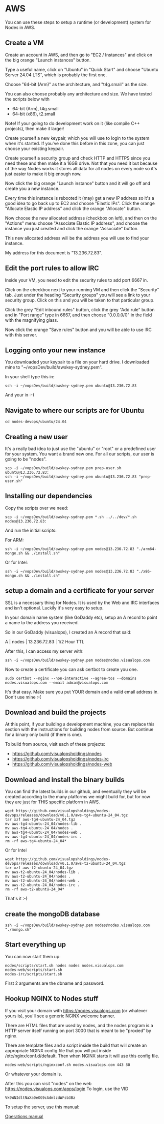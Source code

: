 # AWS

You can use these steps to setup a runtime (or development) system for Nodes in AWS.

## Create a VM

Create an account in AWS, and then go to "EC2 / Instances" and click on the big orange
"Launch instances" button.

Type a useful name, click on "Ubuntu" in "Quick Start" and choose "Ubuntu Server 24.04 LTS",
which is probably the first one.

Choose "64-bit (Arm)" as the architecture, and "t4g.small" as the size.

You can also choose probably any architecture and size. We have tested the scripts below with

- 64-bit (Arm), t4g.small
- 64-bit (x86), t2.small

Note! If your going to do development work on it (like compile C++ projects), then make it larger!

Create yourself a new keypair, which you will use to login to the system when it's started. If 
you've done this before in this zone, you can just choose your existing keypair.

Create yourself a security group and check HTTP and HTTPS since you need these and then
make it a 16GB drive. Not that you need it but because of the way Nodes works it stores all
data for all nodes on every node so it's just easier to make it big enough now.

Now click the big orange "Launch instance" button and it will go off and create you a new
instance.

Every time this instance is rebooted it (may) get a new IP address so it's a good idea to
go back up to EC2 and choose "Elastic IPs". Click the orange "Allocate Elastic IP address" and
click the orange "Allocate" button.

Now choose the new allocated address (checkbox on left), and then on the "Actions" menu choose
"Associate Elastic IP address", and choose the instance you just created and click the orange
"Associate" button.

This new allocated address will be the address you will use to find your instance.

My address for this document is "13.236.72.83".

## Edit the port rules to allow IRC

Inside your VM, you need to edit the security rules to add port 6667 in.

Click on the checkbox next to your running VM and then click the "Security" tab. Just under
the heading "Security groups" you will see a link to your security group. Click on this
and you will be taken to that particular group.

Click the grey "Edit inbound rules" button, click the grey "Add rule" button and in "Port range"
type in 6667, and then choose "0.0.0.0/0" in the field with the magnifying glass.

Now click the orange "Save rules" button and you will be able to use IRC with this server.

## Logging onto your new instance

You downloaded your keypair to a file on your hard drive. I downloaded mine to 
"~/vopsDev/build/awskey-sydney.pem".

In your shell type this in:

```
ssh -i ~/vopsDev/build/awskey-sydney.pem ubuntu@13.236.72.83
```

And your in :-)

## Navigate to where our scripts are for Ubuntu

```
cd nodes-devops/ubuntu/24.04
```

## Creating a new user

It's a really bad idea to just use the "ubuntu" or "root" or a predefined user for your
system. You want a brand new one. For all our scripts, our user is going to be "nodes".

```
scp -i ~/vopsDev/build/awskey-sydney.pem prep-user.sh ubuntu@13.236.72.83:
ssh -i ~/vopsDev/build/awskey-sydney.pem ubuntu@13.236.72.83 "prep-user.sh"
```

## Installing our dependencies

Copy the scripts over we need:

```
scp -i ~/vopsDev/build/awskey-sydney.pem *.sh ../../dev/*.sh nodes@13.236.72.83:
```

And run the initial scripts:

For ARM:

```
ssh -i ~/vopsDev/build/awskey-sydney.pem nodes@13.236.72.83 "./arm64-mongo.sh && ./install.sh"
```

Or for Intel:

```
ssh -i ~/vopsDev/build/awskey-sydney.pem nodes@13.236.72.83 "./x86-mongo.sh && ./install.sh"
```

## setup a domain and a certificate for your server

SSL is a necessary thing for Nodes. It is used by the Web and IRC interfaces and isn't optional.
Luckily it's very easy to setup.

In your domain name system (like GoDaddy etc), setup an A record to point a name to the address
you received.

So in our GoDaddy (visualops), I created an A record that said:

A | nodes | 13.236.72.83 | 1/2 Hour TTL

After this, I can access my server with:

```
ssh -i ~/vopsDev/build/awskey-sydney.pem nodes@nodes.visualops.com
```

Now to create a certificate you can ask certbot to create you one.

```
sudo certbot --nginx --non-interactive --agree-tos --domains nodes.visualops.com --email admin@visualops.com
```

It's that easy. Make sure you put YOUR domain and a valid email address in. Don't use mine :-)

## Download and build the projects

At this point, if your building a development machine, you can replace this section with the instructions for 
building nodes from source. But continue for a binary only build (if there is one).

To build from source, visit each of these projects:

- https://github.com/visualopsholdings/nodes
- https://github.com/visualopsholdings/nodes-irc
- https://github.com/visualopsholdings/nodes-web

## Download and install the binary builds

You can find the latest builds in our github, and eventually they will be created according to the
many platforms we might build for, but for now they are just for THIS specific platform in AWS.

```
wget https://github.com/visualopsholdings/nodes-devops/releases/download/v0.1.0/aws-tg4-ubuntu-24_04.tgz
tar xzf aws-tg4-ubuntu-24_04.tgz
mv aws-tg4-ubuntu-24_04/nodes-lib .
mv aws-tg4-ubuntu-24_04/nodes .
mv aws-tg4-ubuntu-24_04/nodes-web .
mv aws-tg4-ubuntu-24_04/nodes-irc .
rm -rf aws-tg4-ubuntu-24_04*
```

Or for Intel

```
wget https://github.com/visualopsholdings/nodes-devops/releases/download/v0.1.0/aws-t2-ubuntu-24_04.tgz
tar xzf aws-t2-ubuntu-24_04.tgz
mv aws-t2-ubuntu-24_04/nodes-lib .
mv aws-t2-ubuntu-24_04/nodes .
mv aws-t2-ubuntu-24_04/nodes-web .
mv aws-t2-ubuntu-24_04/nodes-irc .
rm -rf aws-t2-ubuntu-24_04*
```

That's it :-)

## create the mongoDB database

```
ssh -i ~/vopsDev/build/awskey-sydney.pem nodes@nodes.visualops.com "./mongo.sh"
```

## Start everything up

You can now start them up:

```
nodes/scripts/start.sh nodes nodes nodes.visualops.com
nodes-web/scripts/start.sh
nodes-irc/scripts/start.sh
```

First 2 arguments are the dbname and password.

## Hookup NGINX to Nodes stuff

If you visit your domain with https://nodes.visualops.com (or whatever yours is), you'll see a generic NGINX
welcome banner.

There are HTML files that are used by nodes, and the nodes program is a HTTP server itself running on
port 3000 that is meant to be "proxied" by nginx.

There are template files and a script inside the build that will create an appropriate NGINX config
file that you will put inside /etc/nginx/conf.d/default. Then when NGINX starts it
will use this config file.

```
nodes-web/scripts/nginxconf.sh nodes.visualops.com 443 80
```

Or whatever your domain is.

After this you can visit "nodes" on the web https://nodes.visualops.com/apps/login To login, use the VID 

```
Vk9WNIdltNaXa0eOG9cAdmlzdWFsb3Bz
```

To setup the server, use this manual:

[Operations manual](../manuals/OPERATIONS.md)
